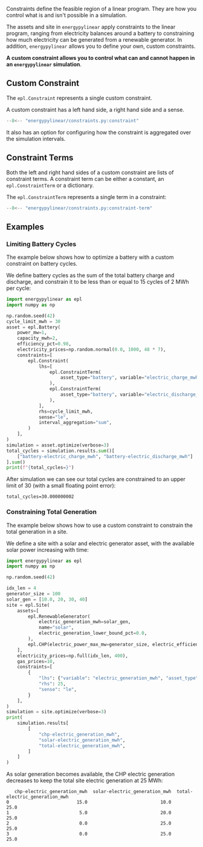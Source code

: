 Constraints define the feasible region of a linear program.  They are how you control what is and isn't possible in a simulation.

The assets and site in `energypylinear` apply constraints to the linear program, ranging from electricity balances around a battery to constraining how much electricity can be generated from a renewable generator. In addition, `energypylinear` allows you to define your own, custom constraints.

**A custom constraint allows you to control what can and cannot happen in an `energypylinear` simulation**.

## Custom Constraint

The `epl.Constraint` represents a single custom constraint.

A custom constraint has a left hand side, a right hand side and a sense.

<!--phmdoctest-mark.skip-->
```python
--8<-- "energypylinear/constraints.py:constraint"
```

It also has an option for configuring how the constraint is aggregated over the simulation intervals.

## Constraint Terms

Both the left and right hand sides of a custom constraint are lists of constraint terms. A constraint term can be either a constant, an `epl.ConstraintTerm` or a dictionary.

The `epl.ConstraintTerm` represents a single term in a constraint:

<!--phmdoctest-mark.skip-->
```python
--8<-- "energypylinear/constraints.py:constraint-term"
```

## Examples

### Limiting Battery Cycles

The example below shows how to optimize a battery with a custom constraint on battery cycles.

We define battery cycles as the sum of the total battery charge and discharge, and constrain it to be less than or equal to 15 cycles of 2 MWh per cycle:

```python
import energypylinear as epl
import numpy as np

np.random.seed(42)
cycle_limit_mwh = 30
asset = epl.Battery(
    power_mw=1,
    capacity_mwh=2,
    efficiency_pct=0.98,
    electricity_prices=np.random.normal(0.0, 1000, 48 * 7),
    constraints=[
        epl.Constraint(
            lhs=[
                epl.ConstraintTerm(
                    asset_type="battery", variable="electric_charge_mwh"
                ),
                epl.ConstraintTerm(
                    asset_type="battery", variable="electric_discharge_mwh"
                ),
            ],
            rhs=cycle_limit_mwh,
            sense="le",
            interval_aggregation="sum",
        )
    ],
)
simulation = asset.optimize(verbose=3)
total_cycles = simulation.results.sum()[
    ["battery-electric_charge_mwh", "battery-electric_discharge_mwh"]
].sum()
print(f"{total_cycles=}")
```

After simulation we can see our total cycles are constrained to an upper limit of 30 (with a small floating point error):

```
total_cycles=30.000000002
```

### Constraining Total Generation

The example below shows how to use a custom constraint to constrain the total generation in a site.

We define a site with a solar and electric generator asset, with the available solar power increasing with time:

```python
import energypylinear as epl
import numpy as np

np.random.seed(42)

idx_len = 4
generator_size = 100
solar_gen = [10.0, 20, 30, 40]
site = epl.Site(
    assets=[
        epl.RenewableGenerator(
            electric_generation_mwh=solar_gen,
            name="solar",
            electric_generation_lower_bound_pct=0.0,
        ),
        epl.CHP(electric_power_max_mw=generator_size, electric_efficiency_pct=0.5),
    ],
    electricity_prices=np.full(idx_len, 400),
    gas_prices=10,
    constraints=[
        {
            "lhs": {"variable": "electric_generation_mwh", "asset_type": "*"},
            "rhs": 25,
            "sense": "le",
        }
    ],
)
simulation = site.optimize(verbose=3)
print(
    simulation.results[
        [
            "chp-electric_generation_mwh",
            "solar-electric_generation_mwh",
            "total-electric_generation_mwh",
        ]
    ]
)
```

As solar generation becomes available, the CHP electric generation decreases to keep the total site electric generation at 25 MWh:

```
   chp-electric_generation_mwh  solar-electric_generation_mwh  total-electric_generation_mwh
0                         15.0                           10.0                           25.0
1                          5.0                           20.0                           25.0
2                          0.0                           25.0                           25.0
3                          0.0                           25.0                           25.0
```
